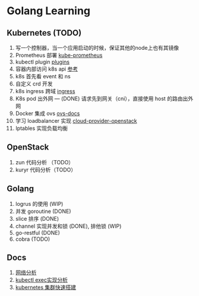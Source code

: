 # Golang Learning

## Kubernetes (TODO)
1. 写一个控制器，当一个应用启动的时候，保证其他的node上也有其镜像
2. Prometheus 部署 [kube-prometheus](https://github.com/coreos/kube-prometheus)
3. kubectl plugin [plugins](https://github.com/ahmetb/kubectx)
1. 容器内部访问 k8s api [参考](https://www.jianshu.com/p/b1a723033a3c)
2.  k8s 首先看 event 和 ns
3.  自定义 crd 开发
4.  k8s ingress 跨域 [ingress](https://blog.csdn.net/u012375924/article/details/94360425)
5.  K8s pod 出外网 — (DONE) 请求先到网关（cni），直接使用 host 的路由出外网
6.  Docker 集成 ovs [ovs-docs](https://docs.openvswitch.org/en/latest/intro/install/general/#obtaining-open-vswitch-sources)
7.  学习 loadbalancer 实现 [cloud-provider-openstack](https://github.com/kubernetes/cloud-provider-openstack)
8.  Iptables 实现负载均衡

## OpenStack
1. zun 代码分析 （TODO）
2. kuryr 代码分析（TODO）

## Golang
1. logrus 的使用 (WIP)
2. 并发 goroutine (DONE)
3. slice 排序 (DONE)
4. channel 实现并发和锁 (DONE), 排他锁 (WIP)
5. go-restful (DONE)
6. cobra (TODO)

## Docs
1. [网络分析](./doc/network.md)
2. [kubectl exec实现分析](./doc/kube-exec.md)
3. [kubernetes 集群快速搭建](https://github.com/yingjuncao/kubernetes-ansible)
